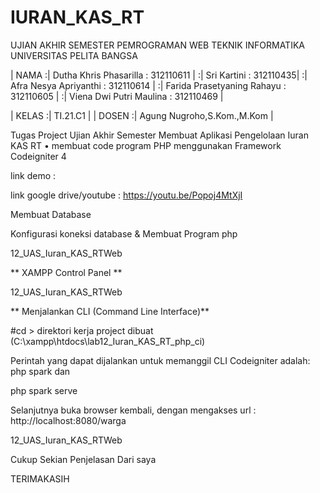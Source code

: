 # IURAN_KAS_RT
UJIAN AKHIR SEMESTER
PEMROGRAMAN WEB
TEKNIK INFORMATIKA
UNIVERSITAS PELITA BANGSA

| NAMA :| Dutha Khris Phasarilla : 312110611 | :| Sri Kartini : 312110435| :| Afra Nesya Apriyanthi : 312110614 | :| Farida Prasetyaning Rahayu : 312110605 | :| Viena Dwi Putri Maulina : 312110469 |

| KELAS :| TI.21.C1 | | DOSEN :| Agung Nugroho,S.Kom.,M.Kom |

Tugas Project Ujian Akhir Semester
Membuat Aplikasi Pengelolaan Iuran KAS RT
• membuat code program PHP menggunakan Framework Codeigniter 4

link demo :

link google drive/youtube : https://youtu.be/Popoj4MtXjI

Membuat Database

 Konfigurasi koneksi database & Membuat Program php

12_UAS_Iuran_KAS_RTWeb

** XAMPP Control Panel  **

12_UAS_Iuran_KAS_RTWeb

** Menjalankan CLI (Command Line Interface)**

#cd > direktori kerja project dibuat (C:\xampp\htdocs\lab12_Iuran_KAS_RT_php_ci)

Perintah yang dapat dijalankan untuk memanggil CLI Codeigniter adalah: php spark dan

php spark serve

Selanjutnya buka browser kembali, dengan mengakses url : http://localhost:8080/warga

12_UAS_Iuran_KAS_RTWeb

Cukup Sekian Penjelasan Dari saya

TERIMAKASIH
